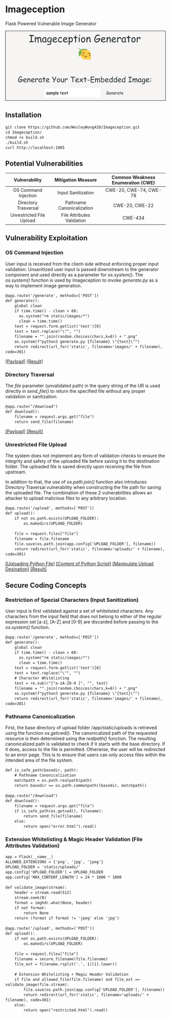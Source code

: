 # Imageception
Flask Powered Vulnerable Image Generator

![](./resources/Main-1.png)

## Installation
```
git clone https://github.com/WesleyWong420/Imageception.git
cd Imageception/
chmod +x build.sh
./build.sh
curl http://localhost:1005
```
## Potential Vulnerabilities
| Vulnerability            | Mitigation Measure         | Common Weakness Enumeration (CWE) |
|:------------------------:|:--------------------------:|:---------------------------------:|
| OS Command Injection     | Input Sanitization         | CWE-20, CWE-74, CWE-78            |
| Directory Trasversal     | Pathname Canonicalization  | CWE-20, CWE-22                    |
| Unrestricted File Upload | File Attributes Validation | CWE-434                           |

## Vulnerability Exploitation
### OS Command Injection
User input is received from the client-side without enforcing proper input validation. Unsanitized user input is passed downstream to the generator component and used directly as a parameter for *os.system()*. The *os.system()* function is used by Imageception to invoke *generate.py* as a way to implement image generation.

```
@app.route('/generate', methods=['POST'])
def generate():
    global clean
    if time.time() - clean > 60:
      os.system("rm static/images/*")
      clean = time.time()
    text = request.form.getlist('text')[0]
    text = text.replace("\"", "")
    filename = "".join(random.choices(chars,k=8)) + ".png"
    os.system(f"python3 generate.py {filename} \"{text}\"")
    return redirect(url_for('static', filename='images/' + filename), code=301)
```

[[Payload]](./resources/OS-Command-Injection-1.png)
[[Result]](./resources/OS-Command-Injection-2.png)

### Directory Traversal
The *file* parameter (unvalidated path) in the query string of the UR  is used directly in *send_file()* to return the specified file without any proper validation or sanitization.

```
@app.route("/download")
def download():
    filename = request.args.get("file")
    return send_file(filename)
```

[[Payload]](./resources/Directory-Traversal-1.png)
[[Result]](./resources/Directory-Traversal-2.png)

### Unrestricted File Upload
The system does not implement any form of validation checks to ensure the integrity and safety of the uploaded file before saving it to the destination folder. The uploaded file is saved directly upon receiving the file from upstream. 

In addition to that, the use of *os.path.join()* function also introduces Directory Traversal vulnerability when constructing the file path for saving the uploaded file. The combination of these 2 vulnerabilities allows an attacker to upload malicious files to any arbitrary location.

```
@app.route('/upload', methods=['POST'])
def upload():
    if not os.path.exists(UPLOAD_FOLDER):
        os.makedirs(UPLOAD_FOLDER)

    file = request.files["file"]
    filename = file.filename
    file.save(os.path.join(app.config['UPLOAD_FOLDER'], filename))
    return redirect(url_for('static', filename='uploads/' + filename), code=301)
```

[[Uploading Python File]](./resources/Unrestricted-File-Upload-1.png)
[[Content of Python Script]](./resources/Unrestricted-File-Upload-2.png)
[[Manipulate Upload Desination]](./resources/Unrestricted-File-Upload-3.png)
[[Result]](./resources/Unrestricted-File-Upload-4.png)

## Secure Coding Concepts
### Restriction of Special Characters (Input Sanitization)
User input is first validated against a set of whitelisted characters. Any characters from the input field that does not belong to either of the regular expression set [a-z], [A-Z] and [0-9] are discarded before passing to the *os.system()* function.

```
@app.route('/generate', methods=['POST'])
def generate():
    global clean
    if time.time() - clean > 60:
      os.system("rm static/images/*")
      clean = time.time()
    text = request.form.getlist('text')[0]
    text = text.replace("\"", "")
    # Character Whitelisting
    text = re.sub(r"[^a-zA-Z0-9 ]", "", text)
    filename = "".join(random.choices(chars,k=8)) + ".png"
    os.system(f"python3 generate.py {filename} \"{text}\"")
    return redirect(url_for('static', filename='images/' + filename), code=301)
```

### Pathname Canonicalization
First, the base directory of upload folder /app/static/uploads is retrieved using the function *os.getcwd()*. The canonicalized path of the requested resource is then determined using the *realpath()* function. The resulting canonicalized path is validated to check if it starts with the base directory. If it does, access to the file is permitted. Otherwise, the user will be redirected to an error page. This is to ensure that users can only access files within the intended area of the file system.

```
def is_safe_path(basedir, path):
    # Pathname Canonicalization
    matchpath = os.path.realpath(path)
    return basedir == os.path.commonpath((basedir, matchpath))

@app.route("/download")
def download():
    filename = request.args.get("file")
    if is_safe_path(os.getcwd(), filename):
        return send_file(filename)
    else:
        return open("error.html").read()
```

### Extension Whitelisting & Magic Header Validation (File Attributes Validation)


```
app = Flask(__name__)
ALLOWED_EXTENSIONS = {'png', 'jpg', 'jpeg'}
UPLOAD_FOLDER = 'static/uploads/'
app.config['UPLOAD_FOLDER'] = UPLOAD_FOLDER
app.config['MAX_CONTENT_LENGTH'] = 24 * 1000 * 1000

def validate_image(stream):
    header = stream.read(512)
    stream.seek(0) 
    format = imghdr.what(None, header)
    if not format:
        return None
    return (format if format != 'jpeg' else 'jpg')

@app.route('/upload', methods=['POST'])
def upload():
    if not os.path.exists(UPLOAD_FOLDER):
        os.makedirs(UPLOAD_FOLDER)

    file = request.files["file"]
    filename = secure_filename(file.filename)
    file_ext = filename.rsplit('.', 1)[1].lower()

    # Extension Whitelisting + Magic Header Validation
    if file and allowed_file(file.filename) and file_ext == validate_image(file.stream):
        file.save(os.path.join(app.config['UPLOAD_FOLDER'], filename))
        return redirect(url_for('static', filename='uploads/' + filename), code=301)
    else:
        return open("restricted.html").read()
```
